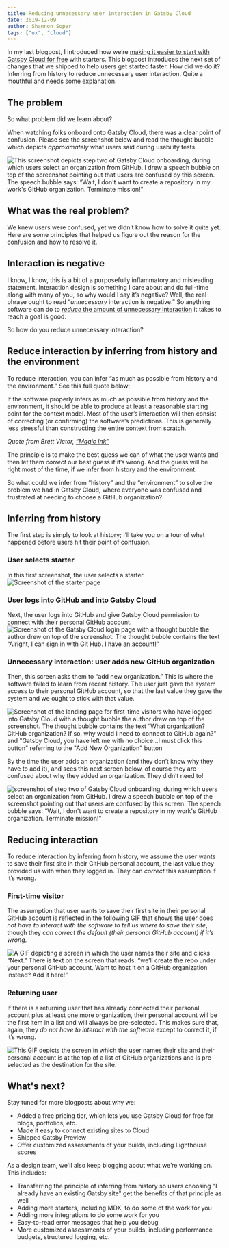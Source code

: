 ```yaml
---
title: Reducing unnecessary user interaction in Gatsby Cloud
date: 2019-12-09
author: Shannon Soper
tags: ["ux", "cloud"]
---
```


In my last blogpost, I introduced how we’re [making it easier to start with Gatsby Cloud for
free](https://www.gatsbyjs.org/blog/2019-11-25-getting-started-with-gatsby-cloud/) with starters. This blogpost introduces the next set of changes that we shipped to help users get started faster. How did we do it? Inferring from history to reduce unnecessary user interaction. Quite a mouthful and needs some explanation.

## The problem

So what problem did we learn about?

When watching folks onboard onto Gatsby Cloud, there was a clear point of confusion. Please see the screenshot below and read the thought bubble which depicts _approximately_ what users said during usability tests.

![This screenshot depicts step two of Gatsby Cloud onboarding, during which users select an organization from GitHub. I drew a speech bubble on top of the screenshot pointing out that users are confused by this screen. The speech bubble says: “Wait, I don't want to create a repository in my work's GitHub organization. Terminate mission!"](select-work-org-confusion.png)

## What was the real problem?

We knew users were confused, yet we didn’t know how to solve it quite yet. Here are some principles that helped us figure out the reason for the confusion and how to resolve it.

## Interaction is negative

I know, I know, this is a bit of a purposefully inflammatory and misleading statement. Interaction design is something I care about and do full-time along with many of you, so why would I say it’s negative? Well, the real phrase ought to read “_unnecessary_ interaction is negative.” So anything software can do to [_reduce_ the amount of unnecessary interaction](http://worrydream.com/MagicInk/#p145) it takes to reach a goal is good.

So how do you reduce unnecessary interaction?

## Reduce interaction by inferring from history and the environment

To reduce interaction, you can infer “as much as possible from history and the environment.” See this full quote below:

<Pullquote>
  If the software properly infers as much as possible from history and the
  environment, it should be able to produce at least a reasonable starting point
  for the context model. Most of the user’s interaction will then consist of
  correcting (or confirming) the software’s predictions. This is generally less
  stressful than constructing the entire context from scratch.
</Pullquote>

_Quote from Brett Victor, [“Magic Ink”](http://worrydream.com/MagicInk/#p173)_

The principle is to make the best guess we can of what the user wants and then let them _correct_ our best guess if it’s wrong. And the guess will be right most of the time, if we infer from history and the environment.

So what could we infer from “history” and the “environment” to solve the problem we had in Gatsby Cloud, where everyone was confused and frustrated at needing to choose a GitHub organization?

## Inferring from history

The first step is simply to look at history; I’ll take you on a tour of what happened before users hit their point of confusion.

### User selects starter

In this first screenshot, the user selects a starter.
![Screenshot of the starter page](final-state.png)

### User logs into GitHub and into Gatsby Cloud

Next, the user logs into GitHub and give Gatsby Cloud permission to connect with their personal GitHub account.
![Screenshot of the Gatsby Cloud login page with a thought bubble the author drew on top of the screenshot. The thought bubble contains the text “Alright, I can sign in with Git Hub. I have an account!”](cloud-login-400.png)

### Unnecessary interaction: user adds new GitHub organization

Then, this screen asks them to “add new organization.” This is where the software failed to learn from recent history. The user just gave the system access to their personal GitHub account, so that the last value they gave the system and we ought to stick with that value.

![Screenshot of the landing page for first-time visitors who have logged into Gatsby Cloud with a thought bubble the author drew on top of the screenshot. The thought bubble contains the text “What organization? GitHub organization? If so, why would I need to connect to GitHub again?” and "Gatsby Cloud, you have left me with no choice...I must click this button" referring to the "Add New Organization" button](add-new-org-confusion.png)

By the time the user adds an organization (and they don’t know why they have to add it), and sees this next screen below, of course they are confused about why they added an organization. They didn’t need to!

![screenshot of step two of Gatsby Cloud onboarding, during which users select an organization from GitHub. I drew a speech bubble on top of the screenshot pointing out that users are confused by this screen. The speech bubble says: “Wait, I don't want to create a repository in my work's GitHub organization. Terminate mission!”](select-work-org-confusion.png)

## Reducing interaction

To reduce interaction by inferring from history, we assume the user wants to save their first site in their GitHub personal account, the last value they provided us with when they logged in. They can _correct_ this assumption if it’s wrong.

### First-time visitor

The assumption that user wants to save their first site in their personal GitHub account is reflected in the following GIF that shows the user does _not have to interact with the software to tell us where to save their site_, though they _can correct the default (their personal GitHub account) if it’s wrong_.

![A GIF depicting a screen in which the user names their site and clicks “Next." There is text on the screen that reads: “we’ll create the repo under your personal GitHub account. Want to host it on a GitHub organization instead? Add it here!”](create-new-site.gif)

### Returning user

If there is a returning user that has already connected their personal account plus at least one more organization, their personal account will be the first item in a list and will always be pre-selected. This makes sure that, again, they _do not have to interact with the software_ except to correct it, if it’s wrong.

![This GIF depicts the screen in which the user names their site and their personal account is at the top of a list of GitHub organizations and is pre-selected as the destination for the site.](return-visitor.gif)

## What's next?

Stay tuned for more blogposts about why we:

- Added a free pricing tier, which lets you use Gatsby Cloud for free for blogs, portfolios, etc.
- Made it easy to connect existing sites to Cloud
- Shipped Gatsby Preview
- Offer customized assessments of your builds, including Lighthouse scores

As a design team, we'll also keep blogging about what we’re working on. This includes:

- Transferring the principle of inferring from history so users choosing "I already have an existing Gatsby site" get the benefits of that principle as well
- Adding more starters, including MDX, to do some of the work for you
- Adding more integrations to do some work for you
- Easy-to-read error messages that help you debug
- More customized assessments of your builds, including performance budgets, structured logging, etc.
